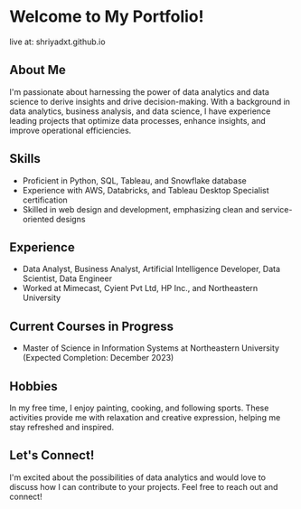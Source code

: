 # Welcome to My Portfolio!

live at: shriyadxt.github.io

## About Me
I'm passionate about harnessing the power of data analytics and data science to derive insights and drive decision-making. With a background in data analytics, business analysis, and data science, I have experience leading projects that optimize data processes, enhance insights, and improve operational efficiencies.

## Skills
- Proficient in Python, SQL, Tableau, and Snowflake database
- Experience with AWS, Databricks, and Tableau Desktop Specialist certification
- Skilled in web design and development, emphasizing clean and service-oriented designs

## Experience
- Data Analyst, Business Analyst, Artificial Intelligence Developer, Data Scientist, Data Engineer
- Worked at Mimecast, Cyient Pvt Ltd, HP Inc., and Northeastern University

## Current Courses in Progress
- Master of Science in Information Systems at Northeastern University (Expected Completion: December 2023)

## Hobbies
In my free time, I enjoy painting, cooking, and following sports. These activities provide me with relaxation and creative expression, helping me stay refreshed and inspired.

## Let's Connect!
I'm excited about the possibilities of data analytics and would love to discuss how I can contribute to your projects. Feel free to reach out and connect!